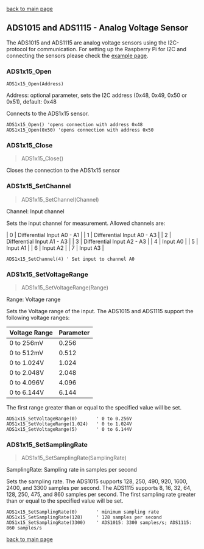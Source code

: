 [back to main page](./index.html)



## ADS1015 and ADS1115 - Analog Voltage Sensor

The ADS1015 and ADS1115 are analog voltage sensors using the I2C-protocol for communication.
For setting up the Raspberry Pi for I2C and connecting the sensors please check the [example page](./example_ads1x15.html).


### ADS1x15_Open

`ADS1x15_Open(Address)`

Address: optional parameter, sets the I2C address (0x48, 0x49, 0x50 or 0x51), default: 0x48

Connects to the ADS1x15 sensor.

```
ADS1x15_Open() 'opens connection with address 0x48
ADS1x15_Open(0x50) 'opens connection with address 0x50

```


### ADS1x15_Close

>ADS1x15_Close()

Closes the connection to the ADS1x15 sensor


### ADS1x15_SetChannel

>ADS1x15_SetChannel(Channel)

Channel: Input channel
  
Sets the input channel for measurement. Allowed channels are:

| 0 | Differential Input A0 - A1 |
| 1 | Differential Input A0 - A3 |
| 2 | Differential Input A1 - A3 |
| 3 | Differential Input A2 - A3 |
| 4 | Input A0 |
| 5 | Input A1 |
| 6 | Input A2 |
| 7 | Input A3 |


```
ADS1x15_SetChannel(4) ' Set input to channel A0
```


### ADS1x15_SetVoltageRange

>ADS1x15_SetVoltageRange(Range)

Range: Voltage range

Sets the Voltage range of the input. The ADS1015 and ADS1115 support the following voltage ranges:

| Voltage Range | Parameter |
|---------------|-----------|
| 0 to 256mV    | 0.256     |
| 0 to 512mV    | 0.512     |
| 0 to 1.024V   | 1.024     |
| 0 to 2.048V   | 2.048     |
| 0 to 4.096V   | 4.096     |
| 0 to 6.144V   | 6.144     |

The first range greater than or equal to the specified value will be set.

```
ADS1x15_SetVoltageRange(0)       ' 0 to 0.256V
ADS1x15_SetVoltageRange(1.024)   ' 0 to 1.024V
ADS1x15_SetVoltageRange(5)       ' 0 to 6.144V
```

### ADS1x15_SetSamplingRate

>ADS1x15_SetSamplingRate(SamplingRate)

SamplingRate: Sampling rate in samples per second

Sets the sampling rate. The ADS1015 supports 128, 250, 490, 920, 1600, 2400, and 3300 samples per second.
The ADS1115 supports 8, 16, 32, 64, 128, 250, 475, and 860 samples per second. The first sampling rate
greater than or equal to the specified value will be set.

```
ADS1x15_SetSamplingRate(0)       ' minimum sampling rate
ADS1x15_SetSamplingRate(128)     ' 128 samples per second
ADS1x15_SetSamplingRate(3300)    ' ADS1015: 3300 samples/s; ADS1115: 860 samples/s
```

[back to main page](./index.html)
